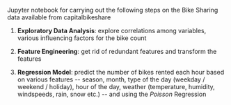 Jupyter notebook for carrying out the following steps on the Bike Sharing data available from capitalbikeshare
 1. **Exploratory Data Analysis**: explore correlations among variables, various influencing factors for the bike count

 1. **Feature Engineering**: get rid of redundant features and transform the features

 1. **Regression Model**: predict the number of bikes rented each hour based on various features -- season, month, type of the day (weekday / weekend / holiday), hour of the day, weather (temperature, humidity, windspeeds, rain, snow etc.) -- and using the _Poisson_ Regression
